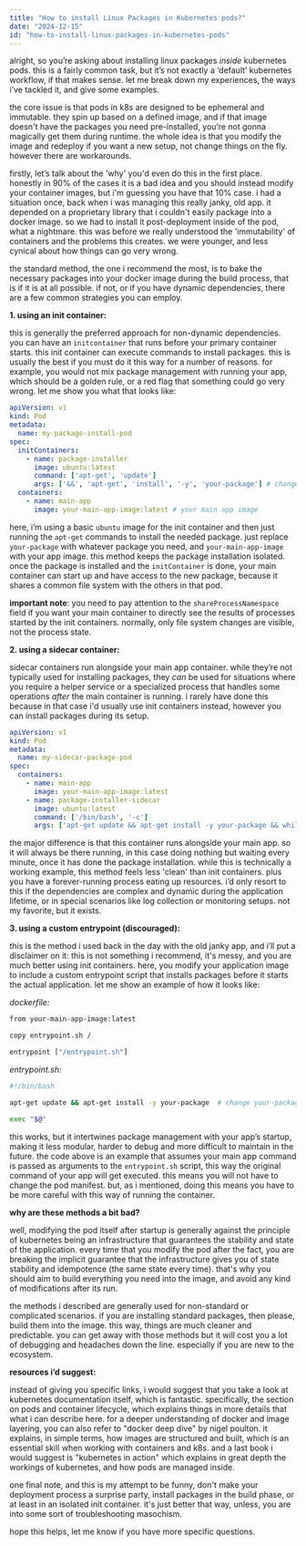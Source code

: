 ```yaml
---
title: "How to install Linux Packages in Kubernetes pods?"
date: "2024-12-15"
id: "how-to-install-linux-packages-in-kubernetes-pods"
---
```


alright, so you’re asking about installing linux packages *inside* kubernetes pods. this is a fairly common task, but it’s not exactly a ‘default’ kubernetes workflow, if that makes sense. let me break down my experiences, the ways i’ve tackled it, and give some examples.

the core issue is that pods in k8s are designed to be ephemeral and immutable. they spin up based on a defined image, and if that image doesn't have the packages you need pre-installed, you’re not gonna magically get them during runtime. the whole idea is that you modify the image and redeploy if you want a new setup, not change things on the fly. however there are workarounds.

firstly, let’s talk about the 'why' you'd even do this in the first place. honestly in 90% of the cases it is a bad idea and you should instead modify your container images, but i'm guessing you have that 10% case. i had a situation once, back when i was managing this really janky, old app. it depended on a proprietary library that i couldn't easily package into a docker image. so we had to install it post-deployment inside of the pod, what a nightmare. this was before we really understood the 'immutability' of containers and the problems this creates. we were younger, and less cynical about how things can go very wrong.

the standard method, the one i recommend the most, is to bake the necessary packages into your docker image during the build process, that is if it is at all possible. if not, or if you have dynamic dependencies, there are a few common strategies you can employ.

**1. using an init container:**

this is generally the preferred approach for non-dynamic dependencies. you can have an `initcontainer` that runs before your primary container starts. this init container can execute commands to install packages. this is usually the best if you must do it this way for a number of reasons. for example, you would not mix package management with running your app, which should be a golden rule, or a red flag that something could go very wrong. let me show you what that looks like:

```yaml
apiVersion: v1
kind: Pod
metadata:
  name: my-package-install-pod
spec:
  initContainers:
    - name: package-installer
      image: ubuntu:latest
      command: ['apt-get', 'update']
      args: ['&&', 'apt-get', 'install', '-y', 'your-package'] # change your-package
  containers:
    - name: main-app
      image: your-main-app-image:latest # your main app image
```

here, i’m using a basic `ubuntu` image for the init container and then just running the `apt-get` commands to install the needed package. just replace `your-package` with whatever package you need, and `your-main-app-image` with your app image. this method keeps the package installation isolated. once the package is installed and the `initContainer` is done, your main container can start up and have access to the new package, because it shares a common file system with the others in that pod.

**important note**: you need to pay attention to the `shareProcessNamespace` field if you want your main container to directly see the results of processes started by the init containers. normally, only file system changes are visible, not the process state.

**2. using a sidecar container:**

sidecar containers run alongside your main app container. while they’re not typically used for installing packages, they *can* be used for situations where you require a helper service or a specialized process that handles some operations *after* the main container is running. i rarely have done this because in that case i'd usually use init containers instead, however you can install packages during its setup.

```yaml
apiVersion: v1
kind: Pod
metadata:
  name: my-sidecar-package-pod
spec:
  containers:
    - name: main-app
      image: your-main-app-image:latest
    - name: package-installer-sidecar
      image: ubuntu:latest
      command: ['/bin/bash', '-c']
      args: ['apt-get update && apt-get install -y your-package && while true; do sleep 60; done'] # change your-package
```

the major difference is that this container runs alongside your main app. so it will always be there running, in this case doing nothing but waiting every minute, once it has done the package installation. while this is technically a working example, this method feels less 'clean' than init containers. plus you have a forever-running process eating up resources. i’d only resort to this if the dependencies are complex and dynamic during the application lifetime, or in special scenarios like log collection or monitoring setups. not my favorite, but it exists.

**3. using a custom entrypoint (discouraged):**

this is the method i used back in the day with the old janky app, and i’ll put a disclaimer on it: this is not something i recommend, it's messy, and you are much better using init containers. here, you modify your application image to include a custom entrypoint script that installs packages before it starts the actual application. let me show an example of how it looks like:

*dockerfile:*

```dockerfile
from your-main-app-image:latest

copy entrypoint.sh /

entrypoint ["/entrypoint.sh"]
```

*entrypoint.sh:*

```bash
#!/bin/bash

apt-get update && apt-get install -y your-package  # change your-package

exec "$@"
```

this works, but it intertwines package management with your app’s startup, making it less modular, harder to debug and more difficult to maintain in the future. the code above is an example that assumes your main app command is passed as arguments to the `entrypoint.sh` script, this way the original command of your app will get executed. this means you will not have to change the pod manifest. but, as i mentioned, doing this means you have to be more careful with this way of running the container.

**why are these methods a bit bad?**

well, modifying the pod itself after startup is generally against the principle of kubernetes being an infrastructure that guarantees the stability and state of the application. every time that you modify the pod after the fact, you are breaking the implicit guarantee that the infrastructure gives you of state stability and idempotence (the same state every time). that's why you should aim to build everything you need into the image, and avoid any kind of modifications after its run.

the methods i described are generally used for non-standard or complicated scenarios. if you are installing standard packages, then please, build them into the image. this way, things are much cleaner and predictable. you can get away with those methods but it will cost you a lot of debugging and headaches down the line. especially if you are new to the ecosystem.

**resources i’d suggest:**

instead of giving you specific links, i would suggest that you take a look at kubernetes documentation itself, which is fantastic. specifically, the section on pods and container lifecycle, which explains things in more details that what i can describe here. for a deeper understanding of docker and image layering, you can also refer to "docker deep dive" by nigel poulton. it explains, in simple terms, how images are structured and built, which is an essential skill when working with containers and k8s. and a last book i would suggest is "kubernetes in action" which explains in great depth the workings of kubernetes, and how pods are managed inside.

one final note, and this is my attempt to be funny, don't make your deployment process a surprise party, install packages in the build phase, or at least in an isolated init container. it's just better that way, unless, you are into some sort of troubleshooting masochism.

hope this helps, let me know if you have more specific questions.
